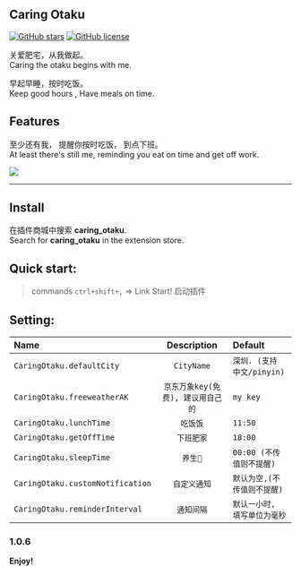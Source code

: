 ## Caring Otaku

[![GitHub stars](https://img.shields.io/github/stars/KaierChou/caring_otaku.svg)](https://github.com/KaierChou/caring_otaku)
[![GitHub license](https://img.shields.io/github/license/KaierChou/caring_otaku.svg)](https://github.com/KaierChou/caring_otaku) 


关爱肥宅，从我做起。  
Caring the otaku begins with me.   

早起早睡，按时吃饭。  
Keep good hours , Have meals on time.

## Features
至少还有我， 提醒你按时吃饭， 到点下班。   
At least there's still me, reminding you eat on time and get off work.  
  
![](https://i.ibb.co/J3q1hkB/lunch.gif)  

***
## Install
在插件商城中搜索 **caring_otaku**.  
Search for **caring_otaku** in the extension store.

## Quick start:  
> commands  ```ctrl+shift+,``` =>  Link Start! 启动插件

## Setting:
| Name                             |      Description                |       Default                  |
| :--------------------------      | :-----------------------------: | :----------------------------- |
| `CaringOtaku.defaultCity`        | `CityName`                      |   `深圳. (支持 中文/pinyin)`    |
| `CaringOtaku.freeweatherAK`      | `京东万象key(免费), 建议用自己的`   |   `my key`                     |
| `CaringOtaku.lunchTime`          | `吃饭饭`                         |  `11:50`                       |
| `CaringOtaku.getOffTime`         | `下班肥家`                       |  `18:00`                       |
| `CaringOtaku.sleepTime`          | `养生🐒`                        |  `00:00 (不传值则不提醒) `       |
| `CaringOtaku.customNotification` | `自定义通知`                      |  `默认为空,(不传值则不提醒)`       |
| `CaringOtaku.reminderInterval`   | `通知间隔`                        |  `默认一小时, 填写单位为毫秒`       |

### 1.0.6

**Enjoy!**


